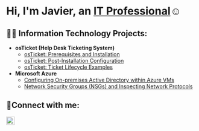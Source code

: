 <h1>Hi, I'm Javier, an <a href="https://www.linkedin.com/in/javier-ortiz-6b0192227/">IT Professional</a>☺</h1>

<h2>👨‍💻 Information Technology Projects:</h2>

- <b>osTicket (Help Desk Ticketing System)</b>
  - [osTicket: Prerequisites and Installation](https://github.com/Jortiz83/osticket-prereqs)
  - [osTicket: Post-Installation Configuration](https://github.com/Jortiz83/post-install-config)
  - [osTicket: Ticket Lifecycle Examples](https://github.com/Jortiz83/ticket-lifecycle)
- <b>Microsoft Azure</b>
  - [Configuring On-premises Active Directory within Azure VMs](https://github.com/Jortiz83/configure-ad)
  - [Network Security Groups (NSGs) and Inspecting Network Protocols](https://github.com/Jortiz83/azure-network-protocols)

<h2>🤳Connect with me:</h2>


[<img align="left" alt="Josh | LinkedIn" width="22px" src="https://cdn.jsdelivr.net/npm/simple-icons@v3/icons/linkedin.svg" />][linkedin]


[linkedin]: https://linkedin.com/in/javier-ortiz-6b0192227
